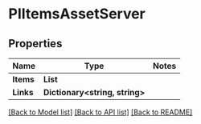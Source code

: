 # PIItemsAssetServer

## Properties
Name | Type | Notes
------------ | ------------- | -------------
**Items** | **List<PIAssetServer>**
**Links** | **Dictionary<string, string>**

[[Back to Model list]](../../README.md#documentation-for-models) [[Back to API list]](../../README.md#documentation-for-api-endpoints) [[Back to README]](../../README.md)
